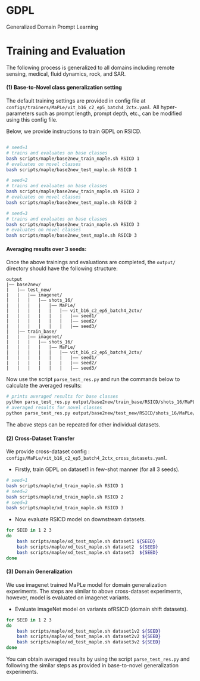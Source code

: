 # GDPL
Generalized Domain Prompt Learning


# Training and Evaluation

The following process is generalized to all domains including remote sensing, medical, fluid dynamics, rock, and SAR.
#### (1) Base-to-Novel class generalization setting
The default training settings are provided in config file at `configs/trainers/MaPLe/vit_b16_c2_ep5_batch4_2ctx.yaml`. All hyper-parameters such as prompt length, prompt depth, etc., can be modified using this config file.

Below, we provide instructions to train GDPL on RSICD. 


```bash

# seed=1
# trains and evaluates on base classes
bash scripts/maple/base2new_train_maple.sh RSICD 1
# evaluates on novel classes
bash scripts/maple/base2new_test_maple.sh RSICD 1

# seed=2
# trains and evaluates on base classes
bash scripts/maple/base2new_train_maple.sh RSICD 2
# evaluates on novel classes
bash scripts/maple/base2new_test_maple.sh RSICD 2

# seed=3
# trains and evaluates on base classes
bash scripts/maple/base2new_train_maple.sh RSICD 3
# evaluates on novel classes
bash scripts/maple/base2new_test_maple.sh RSICD 3
```

#### Averaging results over 3 seeds: 
Once the above trainings and evaluations are completed, the `output/` directory should have the following structure:

```
output
|–– base2new/
|   |–– test_new/
|   |   |–– imagenet/
|   |   |   |–– shots_16/
|   |   |   |   |–– MaPLe/
|   |   |   |   |   |–– vit_b16_c2_ep5_batch4_2ctx/
|   |   |   |   |   |   |–– seed1/
|   |   |   |   |   |   |–– seed2/
|   |   |   |   |   |   |–– seed3/
|   |–– train_base/
|   |   |–– imagenet/
|   |   |   |–– shots_16/
|   |   |   |   |–– MaPLe/
|   |   |   |   |   |–– vit_b16_c2_ep5_batch4_2ctx/
|   |   |   |   |   |   |–– seed1/
|   |   |   |   |   |   |–– seed2/
|   |   |   |   |   |   |–– seed3/
```

Now use the script `parse_test_res.py` and run the commands below to calculate the averaged results:
```bash
# prints averaged results for base classes
python parse_test_res.py output/base2new/train_base/RSICD/shots_16/MaPLe/vit_b16_c2_ep5_batch4_2ctx
# averaged results for novel classes
python parse_test_res.py output/base2new/test_new/RSICD/shots_16/MaPLe/vit_b16_c2_ep5_batch4_2ctx --test-log
```

The above steps can be repeated for other individual datasets.




#### (2) Cross-Dataset Transfer

We provide cross-dataset config : `configs/MaPLe/vit_b16_c2_ep5_batch4_2ctx_cross_datasets.yaml`.
* Firstly, train GDPL on dataset1  in few-shot manner (for all 3 seeds).

```bash
# seed=1 
bash scripts/maple/xd_train_maple.sh RSICD 1
# seed=2 
bash scripts/maple/xd_train_maple.sh RSICD 2
# seed=3 
bash scripts/maple/xd_train_maple.sh RSICD 3
```

* Now evaluate RSICD model on downstream datasets.

```bash
for SEED in 1 2 3
do
    bash scripts/maple/xd_test_maple.sh dataset1 ${SEED}
    bash scripts/maple/xd_test_maple.sh dataset2  ${SEED}
    bash scripts/maple/xd_test_maple.sh dataset3  ${SEED}
done
```

#### (3) Domain Generalization 
We use imagenet trained MaPLe model for domain generalization experiments. The steps are similar to above cross-dataset experiments, however, model is evaluated on imagenet variants.
* Evaluate imageNet model on variants ofRSICD (domain shift datasets).

```bash
for SEED in 1 2 3
do
    bash scripts/maple/xd_test_maple.sh dataset1v2 ${SEED}
    bash scripts/maple/xd_test_maple.sh dataset2v2 ${SEED}
    bash scripts/maple/xd_test_maple.sh dataset3v2 ${SEED}
done
```


You can obtain averaged results by using the script `parse_test_res.py` and following the similar steps as provided in base-to-novel generalization experiments.
<br>



